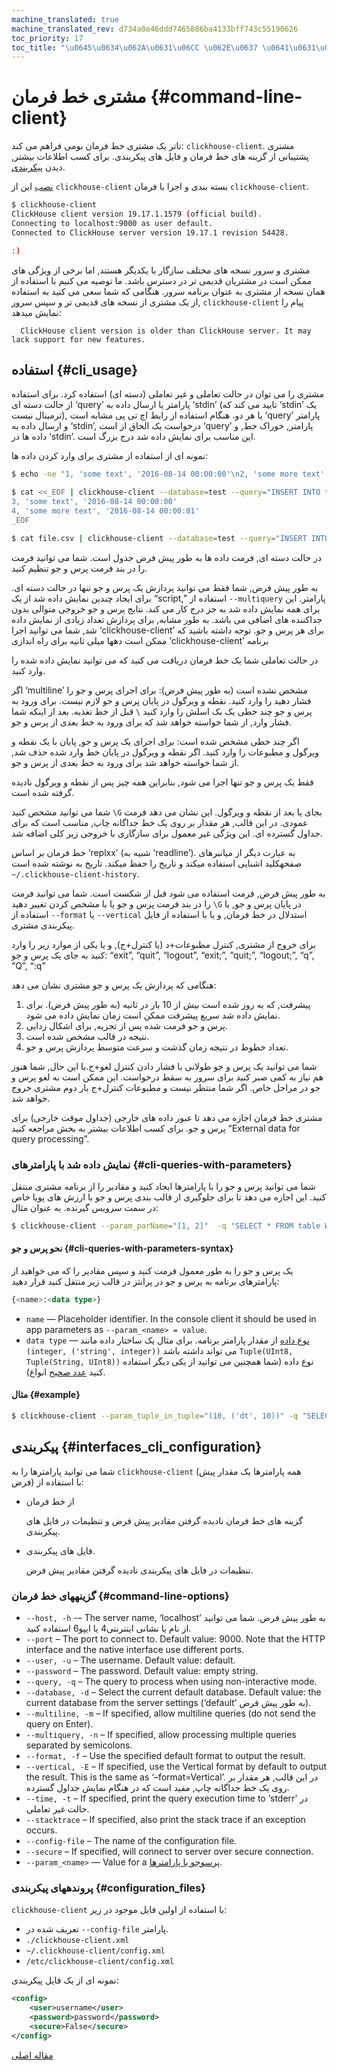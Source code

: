 ```yaml
---
machine_translated: true
machine_translated_rev: d734a8e46ddd7465886ba4133bff743c55190626
toc_priority: 17
toc_title: "\u0645\u0634\u062A\u0631\u06CC \u062E\u0637 \u0641\u0631\u0645\u0627\u0646"
---
```


# مشتری خط فرمان {#command-line-client}

تاتر یک مشتری خط فرمان بومی فراهم می کند: `clickhouse-client`. مشتری پشتیبانی از گزینه های خط فرمان و فایل های پیکربندی. برای کسب اطلاعات بیشتر, دیدن [پیکربندی](#interfaces_cli_configuration).

[نصب](../getting_started/index.md) این از `clickhouse-client` بسته بندی و اجرا با فرمان `clickhouse-client`.

``` bash
$ clickhouse-client
ClickHouse client version 19.17.1.1579 (official build).
Connecting to localhost:9000 as user default.
Connected to ClickHouse server version 19.17.1 revision 54428.

:)
```

مشتری و سرور نسخه های مختلف سازگار با یکدیگر هستند, اما برخی از ویژگی های ممکن است در مشتریان قدیمی تر در دسترس باشد. ما توصیه می کنیم با استفاده از همان نسخه از مشتری به عنوان برنامه سرور. هنگامی که شما سعی می کنید به استفاده از یک مشتری از نسخه های قدیمی تر و سپس سرور, `clickhouse-client` پیام را نمایش میدهد:

      ClickHouse client version is older than ClickHouse server. It may lack support for new features.

## استفاده {#cli_usage}

مشتری را می توان در حالت تعاملی و غیر تعاملی (دسته ای) استفاده کرد. برای استفاده از حالت دسته ای ‘query’ پارامتر یا ارسال داده به ‘stdin’ (تایید می کند که ‘stdin’ یک ترمینال نیست), یا هر دو. هنگام استفاده از رابط اچ تی پی مشابه است ‘query’ پارامتر و ارسال داده به ‘stdin’, درخواست یک الحاق از است ‘query’ پارامتر, خوراک خط, و داده ها در ‘stdin’. این مناسب برای نمایش داده شد درج بزرگ است.

نمونه ای از استفاده از مشتری برای وارد کردن داده ها:

``` bash
$ echo -ne "1, 'some text', '2016-08-14 00:00:00'\n2, 'some more text', '2016-08-14 00:00:01'" | clickhouse-client --database=test --query="INSERT INTO test FORMAT CSV";

$ cat <<_EOF | clickhouse-client --database=test --query="INSERT INTO test FORMAT CSV";
3, 'some text', '2016-08-14 00:00:00'
4, 'some more text', '2016-08-14 00:00:01'
_EOF

$ cat file.csv | clickhouse-client --database=test --query="INSERT INTO test FORMAT CSV";
```

در حالت دسته ای, فرمت داده ها به طور پیش فرض جدول است. شما می توانید فرمت را در بند فرمت پرس و جو تنظیم کنید.

به طور پیش فرض, شما فقط می توانید پردازش یک پرس و جو تنها در حالت دسته ای. برای ایجاد چندین نمایش داده شد از یک “script,” استفاده از `--multiquery` پارامتر. این برای همه نمایش داده شد به جز درج کار می کند. نتایج پرس و جو خروجی متوالی بدون جداکننده های اضافی می باشد. به طور مشابه, برای پردازش تعداد زیادی از نمایش داده شد, شما می توانید اجرا ‘clickhouse-client’ برای هر پرس و جو. توجه داشته باشید که ممکن است دهها میلی ثانیه برای راه اندازی ‘clickhouse-client’ برنامه

در حالت تعاملی شما یک خط فرمان دریافت می کنید که می توانید نمایش داده شده را وارد کنید.

اگر ‘multiline’ مشخص نشده است (به طور پیش فرض): برای اجرای پرس و جو را فشار دهید را وارد کنید. نقطه و ویرگول در پایان پرس و جو لازم نیست. برای ورود به پرس و جو چند خطی یک بک اسلش را وارد کنید `\` قبل از خط تغذیه. بعد از اینکه شما فشار وارد, از شما خواسته خواهد شد که برای ورود به خط بعدی از پرس و جو.

اگر چند خطی مشخص شده است: برای اجرای یک پرس و جو, پایان با یک نقطه و ویرگول و مطبوعات را وارد کنید. اگر نقطه و ویرگول در پایان خط وارد شده حذف شد, از شما خواسته خواهد شد برای ورود به خط بعدی از پرس و جو.

فقط یک پرس و جو تنها اجرا می شود, بنابراین همه چیز پس از نقطه و ویرگول نادیده گرفته شده است.

شما می توانید مشخص کنید `\G` بجای یا بعد از نقطه و ویرگول. این نشان می دهد فرمت عمودی. در این قالب, هر مقدار بر روی یک خط جداگانه چاپ, مناسب است که برای جداول گسترده ای. این ویژگی غیر معمول برای سازگاری با خروجی زیر کلی اضافه شد.

خط فرمان بر اساس ‘replxx’ (شبیه به ‘readline’). به عبارت دیگر از میانبرهای صفحهکلید اشنایی استفاده میکند و تاریخ را حفظ میکند. تاریخ به نوشته شده است `~/.clickhouse-client-history`.

به طور پیش فرض, فرمت استفاده می شود قبل از شکست است. شما می توانید فرمت را در بند فرمت پرس و جو یا با مشخص کردن تغییر دهید `\G` در پایان پرس و جو, با استفاده از `--format` یا `--vertical` استدلال در خط فرمان, و یا با استفاده از فایل پیکربندی مشتری.

برای خروج از مشتری, کنترل مطبوعات+د (یا کنترل+ج), و یا یکی از موارد زیر را وارد کنید به جای یک پرس و جو: “exit”, “quit”, “logout”, “exit;”, “quit;”, “logout;”, “q”, “Q”, “:q”

هنگامی که پردازش یک پرس و جو مشتری نشان می دهد:

1.  پیشرفت, که به روز شده است بیش از 10 بار در ثانیه (به طور پیش فرض). برای نمایش داده شد سریع پیشرفت ممکن است زمان نمایش داده می شود.
2.  پرس و جو فرمت شده پس از تجزیه, برای اشکال زدایی.
3.  نتیجه در قالب مشخص شده است.
4.  تعداد خطوط در نتیجه زمان گذشت و سرعت متوسط پردازش پرس و جو.

شما می توانید یک پرس و جو طولانی با فشار دادن کنترل لغو+ج.با این حال, شما هنوز هم نیاز به کمی صبر کنید برای سرور به سقط درخواست. این ممکن است به لغو پرس و جو در مراحل خاص. اگر شما منتظر نیست و مطبوعات کنترل+ج بار دوم مشتری خروج خواهد شد.

مشتری خط فرمان اجازه می دهد تا عبور داده های خارجی (جداول موقت خارجی) برای پرس و جو. برای کسب اطلاعات بیشتر به بخش مراجعه کنید “External data for query processing”.

### نمایش داده شد با پارامترهای {#cli-queries-with-parameters}

شما می توانید پرس و جو را با پارامترها ایجاد کنید و مقادیر را از برنامه مشتری منتقل کنید. این اجازه می دهد تا برای جلوگیری از قالب بندی پرس و جو با ارزش های پویا خاص در سمت سرویس گیرنده. به عنوان مثال:

``` bash
$ clickhouse-client --param_parName="[1, 2]"  -q "SELECT * FROM table WHERE a = {parName:Array(UInt16)}"
```

#### نحو پرس و جو {#cli-queries-with-parameters-syntax}

یک پرس و جو را به طور معمول فرمت کنید و سپس مقادیر را که می خواهید از پارامترهای برنامه به پرس و جو در پرانتز در قالب زیر منتقل کنید قرار دهید:

``` sql
{<name>:<data type>}
```

-   `name` — Placeholder identifier. In the console client it should be used in app parameters as `--param_<name> = value`.
-   `data type` — [نوع داده](../sql_reference/data_types/index.md) از مقدار پارامتر برنامه. برای مثال یک ساختار داده مانند `(integer, ('string', integer))` می تواند داشته باشد `Tuple(UInt8, Tuple(String, UInt8))` نوع داده (شما همچنین می توانید از یکی دیگر استفاده کنید [عدد صحیح](../sql_reference/data_types/int_uint.md) انواع).

#### مثال {#example}

``` bash
$ clickhouse-client --param_tuple_in_tuple="(10, ('dt', 10))" -q "SELECT * FROM table WHERE val = {tuple_in_tuple:Tuple(UInt8, Tuple(String, UInt8))}"
```

## پیکربندی {#interfaces_cli_configuration}

شما می توانید پارامترها را به `clickhouse-client` (همه پارامترها یک مقدار پیش فرض) با استفاده از:

-   از خط فرمان

    گزینه های خط فرمان نادیده گرفتن مقادیر پیش فرض و تنظیمات در فایل های پیکربندی.

-   فایل های پیکربندی.

    تنظیمات در فایل های پیکربندی نادیده گرفتن مقادیر پیش فرض.

### گزینههای خط فرمان {#command-line-options}

-   `--host, -h` -– The server name, ‘localhost’ به طور پیش فرض. شما می توانید از نام یا نشانی اینترنتی4 یا ایپو6 استفاده کنید.
-   `--port` – The port to connect to. Default value: 9000. Note that the HTTP interface and the native interface use different ports.
-   `--user, -u` – The username. Default value: default.
-   `--password` – The password. Default value: empty string.
-   `--query, -q` – The query to process when using non-interactive mode.
-   `--database, -d` – Select the current default database. Default value: the current database from the server settings (‘default’ به طور پیش فرض).
-   `--multiline, -m` – If specified, allow multiline queries (do not send the query on Enter).
-   `--multiquery, -n` – If specified, allow processing multiple queries separated by semicolons.
-   `--format, -f` – Use the specified default format to output the result.
-   `--vertical, -E` – If specified, use the Vertical format by default to output the result. This is the same as ‘–format=Vertical’. در این قالب, هر مقدار بر روی یک خط جداگانه چاپ, مفید است که در هنگام نمایش جداول گسترده.
-   `--time, -t` – If specified, print the query execution time to ‘stderr’ در حالت غیر تعاملی.
-   `--stacktrace` – If specified, also print the stack trace if an exception occurs.
-   `--config-file` – The name of the configuration file.
-   `--secure` – If specified, will connect to server over secure connection.
-   `--param_<name>` — Value for a [پرسوجو با پارامترها](#cli-queries-with-parameters).

### پروندههای پیکربندی {#configuration_files}

`clickhouse-client` با استفاده از اولین فایل موجود در زیر:

-   تعریف شده در `--config-file` پارامتر.
-   `./clickhouse-client.xml`
-   `~/.clickhouse-client/config.xml`
-   `/etc/clickhouse-client/config.xml`

نمونه ای از یک فایل پیکربندی:

``` xml
<config>
    <user>username</user>
    <password>password</password>
    <secure>False</secure>
</config>
```

[مقاله اصلی](https://clickhouse.tech/docs/en/interfaces/cli/) <!--hide-->
